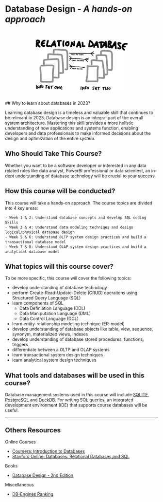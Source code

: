 # Database Design - *A hands-on approach*
<br>
<p align="center"><img src="dbdesign.png"/></p>
<br>
## Why to learn about databases in 2023?

Learning database design is a timeless and valuable skill that continues to be relevant in 2023. Database design is an integral part of the overall system architecture. Mastering this skill provides a more holistic understanding of how applications and systems function, enabling developers and data professionals to make informed decisions about the design and optimization of the entire system.


## Who Should Take This Course?

Whether you want to be a software developer or interested in any data related roles like data analyst, PowerBI professional or data scientest, an in-dept understanding of database technology will be crucial to your success. 


## How this course will be conducted?

This course will take a hands-on approach. The course topics are divided into 4 key areas:

	- Week 1 & 2: Understand database concepts and develop SQL coding Skills
	- Week 3 & 4: Understand data modeling techniqes and design logical/physical database design
	- Week 5 & 6: Understand OLTP system design practices and build a transactional database model
	- Week 7 & 8: Understand OLAP system design practices and build a analytical database model


## What topics will this course cover?

To be more specific, this course will cover the following topics:

- develop understanding of database technology
- perform Create-Read-Update-Delete (CRUD) operations using Structured Query Language (SQL)
- learn components of SQL
	- Data Definiation Language (DDL)
	- Data Maniputation Language (DML)
	- Data Control Language (DCL)
- learn entity-relationship modeling technique (ER-model)
- develop understanding of database objects like table, view, sequence, synonym, materialized views, indexes
- develop understanding of database stored procedures, functions, triggers
- differentiate between a OLTP and OLAP systems
- learn transactional system design techniques 
- learn analytical system design techniques

## What tools and databases will be used in this course?

Database management systems used in this course will include [SQLITE](https://www.sqlite.org/index.html), [PostgreSQL](https://www.postgresql.org/) and [DuckDB](https://duckdb.org/). For writing SQL queries, an integrated development environment (IDE) that supports course databases will be useful. 

-----

## Others Resources

Online Courses
- [Coursera: Introduction to Databases](https://www.coursera.org/learn/introduction-to-databases)
- [Stanford Online: Databases: Relational Databases and SQL](https://online.stanford.edu/courses/soe-ydatabases0005-databases-relational-databases-and-sql)

Books
- [Database Design - 2nd Edition](https://opentextbc.ca/dbdesign01/)
 	
Miscellaneous
- [DB-Engines Ranking](https://db-engines.com/en/ranking)
